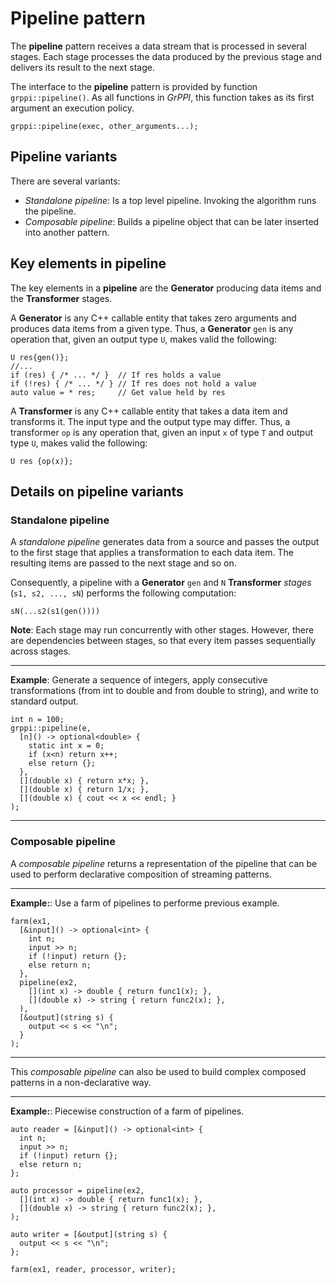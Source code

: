 # Pipeline pattern

The **pipeline** pattern receives a data stream that is processed in several
stages. Each stage processes the data produced by the previous stage and delivers
its result to the next stage.

The interface to the **pipeline** pattern is provided by function
`grppi::pipeline()`. As all functions in *GrPPI*, this function takes as its
first argument an execution policy.

~~~{.cpp}
grppi::pipeline(exec, other_arguments...);
~~~

## Pipeline variants

There are several variants:

* *Standalone pipeline*: Is a top level pipeline. Invoking the algorithm runs the
pipeline.
* *Composable pipeline*: Builds a pipeline object that can be later inserted
into another pattern.

## Key elements in pipeline

The key elements in a **pipeline** are the **Generator** producing data items
and the **Transformer** stages.

A **Generator** is any C++ callable entity that takes zero arguments and
produces data items from a given type. Thus, a **Generator** `gen` is any
operation that, given an output type `U`, makes valid the following:

~~~{.cpp}
U res{gen()};
//...
if (res) { /* ... */ }  // If res holds a value
if (!res) { /* ... */ } // If res does not hold a value
auto value = * res;     // Get value held by res
~~~

A **Transformer** is any C++ callable entity that takes a data item and
transforms it. The input type and the output type may differ. Thus, a 
transformer `op` is any operation that, given an input `x` of type `T` and output type
`U`, makes valid the following:

~~~{.cpp}
U res {op(x)};
~~~

## Details on pipeline variants


### Standalone pipeline

A *standalone pipeline* generates data from a source and passes the output to
the first stage that applies a transformation to each data item. The resulting
items are passed to the next stage and so on.

Consequently, a pipeline with a **Generator** `gen` and `N` **Transformer**
*stages* (`s1, s2, ..., sN`) performs the following computation:

~~~
sN(...s2(s1(gen())))
~~~

**Note**: Each stage may run concurrently with other stages. However, there are
dependencies between stages, so that every item passes sequentially across
stages.

---
**Example**: Generate a sequence of integers, apply consecutive transformations (from int to double
and from double to string), and write to standard output.
~~~{.cpp}
int n = 100;
grppi::pipeline(e, 
  [n]() -> optional<double> { 
    static int x = 0;
    if (x<n) return x++;
    else return {}; 
  },
  [](double x) { return x*x; },
  [](double x) { return 1/x; },
  [](double x) { cout << x << endl; }
);
~~~
---

### Composable pipeline

A *composable pipeline* returns a representation of the pipeline that can be
used to perform declarative composition of streaming patterns.

---
**Example:**: Use a farm of pipelines to performe previous example.
~~~{.cpp}
farm(ex1,
  [&input]() -> optional<int> {
    int n;
    input >> n;
    if (!input) return {};
    else return n;
  },
  pipeline(ex2,
    [](int x) -> double { return func1(x); },
    [](double x) -> string { return func2(x); },
  ),
  [&output](string s) {
    output << s << "\n";
  }
);  
~~~
---

This *composable pipeline* can also be used to build complex composed patterns
in a non-declarative way.

---
**Example:**: Piecewise construction of a farm of pipelines.
~~~{.cpp}
auto reader = [&input]() -> optional<int> {
  int n;
  input >> n;
  if (!input) return {};
  else return n;
};

auto processor = pipeline(ex2,
  [](int x) -> double { return func1(x); },
  [](double x) -> string { return func2(x); },
);

auto writer = [&output](string s) {
  output << s << "\n";
};

farm(ex1, reader, processor, writer);
~~~
